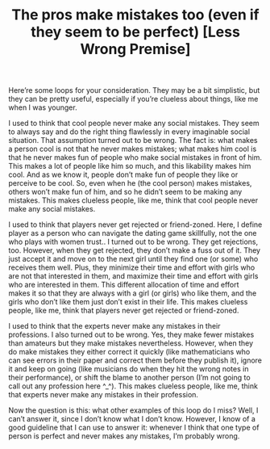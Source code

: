 ﻿---
layout: post
title: "The pros make mistakes too (even if they seem to be perfect) [Less Wrong Premise]"
---

Here’re some loops for your consideration. They may be a bit simplistic, but they can be pretty useful, especially if you’re clueless about things, like me when I was younger.

I used to think that cool people never make any social mistakes. They seem to always say and do the right thing flawlessly in every imaginable social situation. That assumption turned out to be wrong. The fact is: what makes a person cool is not that he never makes mistakes; what makes him cool is that he never makes fun of people who make social mistakes in front of him. This makes a lot of people like him so much, and this likability makes him cool. And as we know it, people don’t make fun of people they like or perceive to be cool. So, even when he (the cool person) makes mistakes, others won’t make fun of him, and so he didn’t seem to be making any mistakes. This makes clueless people, like me, think that cool people never make any social mistakes.

I used to think that players never get rejected or friend-zoned. Here, I define player as a person who can navigate the dating game skillfully, not the one who plays with women trust.. I turned out to be wrong. They get rejections, too. However, when they get rejected, they don’t make a fuss out of it. They just accept it and move on to the next girl until they find one (or some) who receives them well. Plus, they minimize their time and effort with girls who are not that interested in them, and maximize their time and effort with girls who are interested in them. This different allocation of time and effort makes it so that they are always with a girl (or girls) who like them, and the girls who don’t like them just don’t exist in their life. This makes clueless people, like me, think that players never get rejected or friend-zoned.

I used to think that the experts never make any mistakes in their professions. I also turned out to be wrong. Yes, they make fewer mistakes than amateurs but they make mistakes nevertheless. However, when they do make mistakes they either correct it quickly (like mathematicians who can see errors in their paper and correct them before they publish it), ignore it and keep on going (like musicians do when they hit the wrong notes in their performance), or shift the blame to another person (I’m not going to call out any profession here ^_^). This makes clueless people, like me, think that experts never make any mistakes in their profession.

Now the question is this: what other examples of this loop do I miss? Well, I can’t answer it, since I don’t know what I don’t know. However, I know of a good guideline that I can use to answer it: whenever I think that one type of person is perfect and never makes any mistakes, I’m probably wrong.